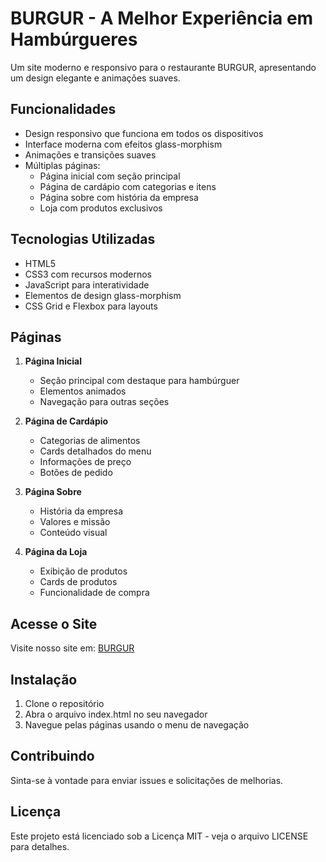 # BURGUR - A Melhor Experiência em Hambúrgueres

Um site moderno e responsivo para o restaurante BURGUR, apresentando um design elegante e animações suaves.

## Funcionalidades

- Design responsivo que funciona em todos os dispositivos
- Interface moderna com efeitos glass-morphism
- Animações e transições suaves
- Múltiplas páginas:
  - Página inicial com seção principal
  - Página de cardápio com categorias e itens
  - Página sobre com história da empresa
  - Loja com produtos exclusivos

## Tecnologias Utilizadas

- HTML5
- CSS3 com recursos modernos
- JavaScript para interatividade
- Elementos de design glass-morphism
- CSS Grid e Flexbox para layouts

## Páginas

1. **Página Inicial**
   - Seção principal com destaque para hambúrguer
   - Elementos animados
   - Navegação para outras seções

2. **Página de Cardápio**
   - Categorias de alimentos
   - Cards detalhados do menu
   - Informações de preço
   - Botões de pedido

3. **Página Sobre**
   - História da empresa
   - Valores e missão
   - Conteúdo visual

4. **Página da Loja**
   - Exibição de produtos
   - Cards de produtos
   - Funcionalidade de compra

## Acesse o Site

Visite nosso site em: [BURGUR](https://joao2666.github.io/burguer/)

## Instalação

1. Clone o repositório
2. Abra o arquivo index.html no seu navegador
3. Navegue pelas páginas usando o menu de navegação

## Contribuindo

Sinta-se à vontade para enviar issues e solicitações de melhorias.

## Licença

Este projeto está licenciado sob a Licença MIT - veja o arquivo LICENSE para detalhes.
